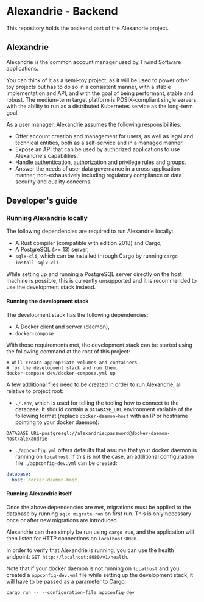 # Alexandrie - Backend

This repository holds the backend part of the Alexandrie project.

## Alexandrie

Alexandrie is the common account manager used by Tiwind Software applications.

You can think of it as a semi-toy project, as it will be used to power other toy projects but has to do so in a
consistent manner, with a stable implementation and API, and with the goal of being performant, stable and robust. The
medium-term target platform is POSIX-compliant single servers, with the ability to run as a distributed Kubernetes
service as the long-term goal.

As a user manager, Alexandrie assumes the following responsibilities:

* Offer account creation and management for users, as well as legal and technical entities, both as a self-service and
  in a managed manner.
* Expose an API that can be used by authorized applications to use Alexandrie's capabilities.
* Handle authentication, authorization and privilege rules and groups.
* Answer the needs of user data governance in a cross-application manner, non-exhaustively including regulatory
  compliance or data security and quality concerns.

## Developer's guide

### Running Alexandrie locally

The following dependencies are required to run Alexandrie locally:

* A Rust compiler (compatible with edition 2018) and Cargo,
* A PostgreSQL (>= 13) server,
* `sqlx-cli`, which can be installed through Cargo by running `cargo install sqlx-cli`.

While setting up and running a PostgreSQL server directly on the host machine is possible, this is currently unsupported
and it is recommended to use the development stack instead.

#### Running the development stack

The development stack has the following dependencies:

* A Docker client and server (daemon),
* `docker-compose`

With those requirements met, the development stack can be started using the following command at the root of this
project:

```shell
# Will create appropriate volumes and containers
# for the development stack and run them.
docker-compose dev/docker-compose.yml up
```

A few additional files need to be created in order to run Alexandrie, all relative to project root:

* `./.env`, which is used for telling the tooling how to connect to the database. It should contain a `DATABASE_URL`
  environment variable of the following format (replace `docker-daemon-host` with an IP or hostname pointing to your
  docker daemon):

```shell
DATABASE_URL=postgresql://alexandrie:password@docker-daemon-host/alexandrie
```

* `./appconfig.yml` offers defaults that assume that your docker daemon is running on `localhost`. If this is not the
  case, an additional configuration file `./appconfig-dev.yml` can be created:

```yaml
database:
  host: docker-daemon-host
```

#### Running Alexandrie itself

Once the above dependencies are met, migrations must be applied to the database by running `sqlx migrate run` on first
run. This is only necessary once or after new migrations are introduced.

Alexandrie can then simply be run using `cargo run`, and the application will then listen for HTTP connections
on `localhost:8080`.

In order to verify that Alexandrie is running, you can use the health endpoint: `GET http://localhost:8080/v1/health`.

Note that if your docker daemon is not running on `localhost` and you created a `appconfig-dev.yml` file while setting
up the development stack, it will have to be passed as a parameter to Cargo:

```shell
cargo run -- --configuration-file appconfig-dev
```